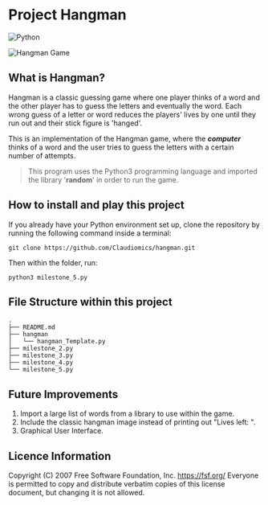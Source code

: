 # Project Hangman
![Python](https://img.shields.io/badge/python-3670A0?style=for-the-badge&logo=python&logoColor=ffdd54) 
<!-- Request for an AiCore badge to be made? -->

![Hangman Game](https://imgur.com/PaTNhHF.gif)

## What is Hangman?

Hangman is a classic guessing game where one player thinks of a word and the other player has to guess the letters and eventually the word. Each wrong guess of a letter or word reduces the players' lives by one until they run out and their stick figure is 'hanged'.

This is an implementation of the Hangman game, where the ***computer*** thinks of a word and the user tries to guess the letters with a certain number of attempts.

> This program uses the Python3 programming language and imported the library '**random**' in order to run the game.

## How to install and play this project

If you already have your Python environment set up, clone the repository by running the following command inside a terminal:

```
git clone https://github.com/Claudiomics/hangman.git
```

Then within the folder, run:

```
python3 milestone_5.py

```

## File Structure within this project
```
.
├── README.md
├── hangman
│   └── hangman_Template.py
├── milestone_2.py
├── milestone_3.py
├── milestone_4.py
└── milestone_5.py

```

## Future Improvements

1. Import a large list of words from a library to use within the game.
2. Include the classic hangman image instead of printing out "Lives left: ".
3. Graphical User Interface.

## Licence Information

 Copyright (C) 2007 Free Software Foundation, Inc. <https://fsf.org/>
 Everyone is permitted to copy and distribute verbatim copies
 of this license document, but changing it is not allowed.







